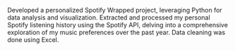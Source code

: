 Developed a personalized Spotify Wrapped project, leveraging Python for data
analysis and visualization. Extracted and processed my personal Spotify listening history using the Spotify
API, delving into a comprehensive exploration of my music preferences over the past year. Data cleaning was done using Excel.
